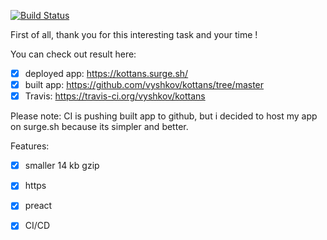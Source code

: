 [![Build Status](https://travis-ci.org/vyshkov/kottans.svg?branch=master)](https://travis-ci.org/vyshkov/kottans)

First of all, thank you for this interesting task and your time !

You can check out result here:
 - [x] deployed app: https://kottans.surge.sh/
 - [x] built app: https://github.com/vyshkov/kottans/tree/master
 - [x] Travis: https://travis-ci.org/vyshkov/kottans
 
 Please note: CI is pushing built app to github, 
 but i decided to host my app on surge.sh because its simpler and better.

Features:
- [x] smaller 14 kb gzip
- [x] https
- [x] preact
- [x] CI/CD

